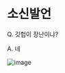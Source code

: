 # 소신발언
Q. 깃헙이 장난이냐?

A. 네

![image](https://github.com/user-attachments/assets/1d1dd9e8-687d-4c6d-9185-aac16ebe19e6)
